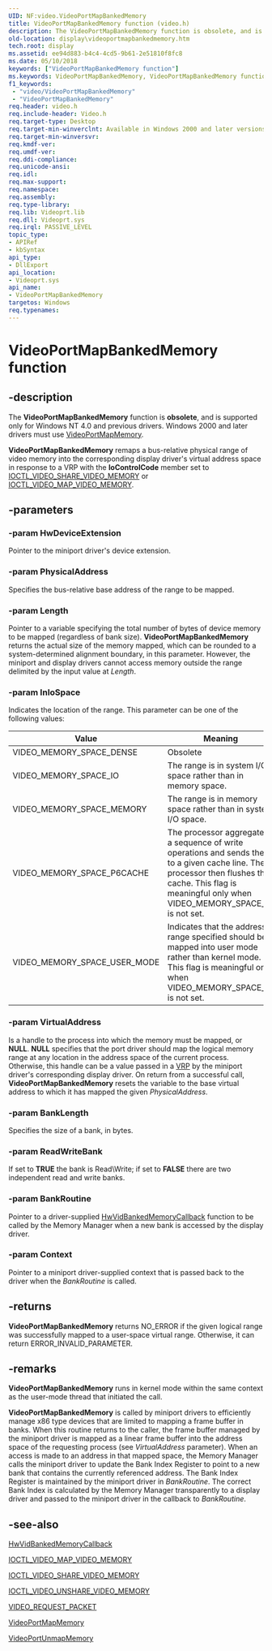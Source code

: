 ```yaml
---
UID: NF:video.VideoPortMapBankedMemory
title: VideoPortMapBankedMemory function (video.h)
description: The VideoPortMapBankedMemory function is obsolete, and is supported only for Windows NT 4.0 and previous drivers.
old-location: display\videoportmapbankedmemory.htm
tech.root: display
ms.assetid: ee94d883-b4c4-4cd5-9b61-2e51810f8fc8
ms.date: 05/10/2018
keywords: ["VideoPortMapBankedMemory function"]
ms.keywords: VideoPortMapBankedMemory, VideoPortMapBankedMemory function [Display Devices], VideoPort_Functions_14384264-da80-4c16-8de9-af143ac6a014.xml, display.videoportmapbankedmemory, video/VideoPortMapBankedMemory
f1_keywords:
 - "video/VideoPortMapBankedMemory"
 - "VideoPortMapBankedMemory"
req.header: video.h
req.include-header: Video.h
req.target-type: Desktop
req.target-min-winverclnt: Available in Windows 2000 and later versions of the Windows operating systems.
req.target-min-winversvr: 
req.kmdf-ver: 
req.umdf-ver: 
req.ddi-compliance: 
req.unicode-ansi: 
req.idl: 
req.max-support: 
req.namespace: 
req.assembly: 
req.type-library: 
req.lib: Videoprt.lib
req.dll: Videoprt.sys
req.irql: PASSIVE_LEVEL
topic_type:
- APIRef
- kbSyntax
api_type:
- DllExport
api_location:
- Videoprt.sys
api_name:
- VideoPortMapBankedMemory
targetos: Windows
req.typenames: 
---
```


# VideoPortMapBankedMemory function


## -description


The <b>VideoPortMapBankedMemory</b> function is <b>obsolete</b>, and is supported only for Windows NT 4.0 and previous drivers. Windows 2000 and later drivers must use <a href="https://docs.microsoft.com/windows-hardware/drivers/ddi/video/nf-video-videoportmapmemory">VideoPortMapMemory</a>.

<b>VideoPortMapBankedMemory</b> remaps a bus-relative physical range of video memory into the corresponding display driver's virtual address space in response to a VRP with the <b>IoControlCode</b> member set to <a href="https://docs.microsoft.com/windows-hardware/drivers/ddi/ntddvdeo/ni-ntddvdeo-ioctl_video_share_video_memory">IOCTL_VIDEO_SHARE_VIDEO_MEMORY</a> or <a href="https://docs.microsoft.com/windows-hardware/drivers/ddi/ntddvdeo/ni-ntddvdeo-ioctl_video_map_video_memory">IOCTL_VIDEO_MAP_VIDEO_MEMORY</a>. 


## -parameters




### -param HwDeviceExtension

Pointer to the miniport driver's device extension.


### -param PhysicalAddress

Specifies the bus-relative base address of the range to be mapped.


### -param Length

Pointer to a variable specifying the total number of bytes of device memory to be mapped (regardless of bank size). <b>VideoPortMapBankedMemory</b> returns the actual size of the memory mapped, which can be rounded to a system-determined alignment boundary, in this parameter. However, the miniport and display drivers cannot access memory outside the range delimited by the input value at <i>Length</i>.


### -param InIoSpace

Indicates the location of the range. This parameter can be one of the following values:

|Value|Meaning|
|--- |--- |
|VIDEO_MEMORY_SPACE_DENSE|Obsolete|
|VIDEO_MEMORY_SPACE_IO|The range is in system I/O space rather than in memory space.|
|VIDEO_MEMORY_SPACE_MEMORY|The range is in memory space rather than in system I/O space.|
|VIDEO_MEMORY_SPACE_P6CACHE|The processor aggregates a sequence of write operations and sends them to a given cache line. The processor then flushes the cache. This flag is meaningful only when VIDEO_MEMORY_SPACE_IO is not set.|
|VIDEO_MEMORY_SPACE_USER_MODE|Indicates that the address range specified should be mapped into user mode rather than kernel mode. This flag is meaningful only when VIDEO_MEMORY_SPACE_IO is not set.|

### -param VirtualAddress

Is a handle to the process into which the memory must be mapped, or <b>NULL</b>. <b>NULL</b> specifies that the port driver should map the logical memory range at any location in the address space of the current process. Otherwise, this handle can be a value passed in a <a href="https://docs.microsoft.com/windows-hardware/drivers/">VRP</a> by the miniport driver's corresponding display driver. On return from a successful call, <b>VideoPortMapBankedMemory</b> resets the variable to the base virtual address to which it has mapped the given <i>PhysicalAddress</i>.


### -param BankLength

Specifies the size of a bank, in bytes.


### -param ReadWriteBank

If set to <b>TRUE</b> the bank is Read\Write; if set to <b>FALSE</b> there are two independent read and write banks. 


### -param BankRoutine

Pointer to a driver-supplied <a href="https://docs.microsoft.com/windows-hardware/drivers/display/">HwVidBankedMemoryCallback</a> function to be called by the Memory Manager when a new bank is accessed by the display driver.


### -param Context

Pointer to a miniport driver-supplied context that is passed back to the driver when the <i>BankRoutine</i> is called.


## -returns



<b>VideoPortMapBankedMemory</b> returns NO_ERROR if the given logical range was successfully mapped to a user-space virtual range. Otherwise, it can return ERROR_INVALID_PARAMETER.




## -remarks



<b>VideoPortMapBankedMemory</b> runs in kernel mode within the same context as the user-mode thread that initiated the call.

<b>VideoPortMapBankedMemory</b> is called by miniport drivers to efficiently manage x86 type devices that are limited to mapping a frame buffer in banks. When this routine returns to the caller, the frame buffer managed by the miniport driver is mapped as a linear frame buffer into the address space of the requesting process (see <i>VirtualAddress</i> parameter). When an access is made to an address in that mapped space, the Memory Manager calls the miniport driver to update the Bank Index Register to point to a new bank that contains the currently referenced address. The Bank Index Register is maintained by the miniport driver in <i>BankRoutine</i>. The correct Bank Index is calculated by the Memory Manager transparently to a display driver and passed to the miniport driver in the callback to <i>BankRoutine</i>. 




## -see-also




<a href="https://docs.microsoft.com/windows-hardware/drivers/display/">HwVidBankedMemoryCallback</a>



<a href="https://docs.microsoft.com/windows-hardware/drivers/ddi/ntddvdeo/ni-ntddvdeo-ioctl_video_map_video_memory">IOCTL_VIDEO_MAP_VIDEO_MEMORY</a>



<a href="https://docs.microsoft.com/windows-hardware/drivers/ddi/ntddvdeo/ni-ntddvdeo-ioctl_video_share_video_memory">IOCTL_VIDEO_SHARE_VIDEO_MEMORY</a>



<a href="https://docs.microsoft.com/windows-hardware/drivers/ddi/ntddvdeo/ni-ntddvdeo-ioctl_video_unshare_video_memory">IOCTL_VIDEO_UNSHARE_VIDEO_MEMORY</a>



<a href="https://docs.microsoft.com/windows-hardware/drivers/ddi/video/ns-video-_video_request_packet">VIDEO_REQUEST_PACKET</a>



<a href="https://docs.microsoft.com/windows-hardware/drivers/ddi/video/nf-video-videoportmapmemory">VideoPortMapMemory</a>



<a href="https://docs.microsoft.com/windows-hardware/drivers/ddi/video/nf-video-videoportunmapmemory">VideoPortUnmapMemory</a>
 

 

